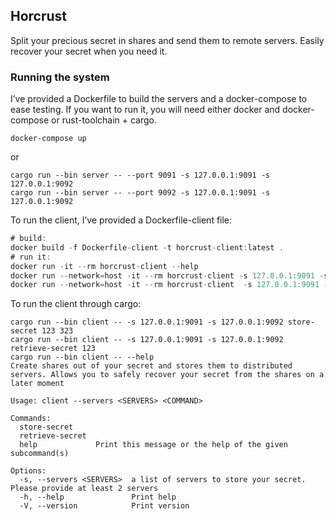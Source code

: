 ## Horcrust
Split your precious secret in shares and send them to remote servers. Easily recover your secret when you need it.


### Running the system

I’ve provided a Dockerfile to build the servers and a docker-compose to ease testing. If you want to run it, you will need either docker and docker-compose or rust-toolchain + cargo.

```
docker-compose up

```

or

```
cargo run --bin server -- --port 9091 -s 127.0.0.1:9091 -s 127.0.0.1:9092
cargo run --bin server -- --port 9092 -s 127.0.0.1:9091 -s 127.0.0.1:9092

```

To run the client, I’ve provided a Dockerfile-client file:

```jsx
# build:
docker build -f Dockerfile-client -t horcrust-client:latest .
# run it:
docker run -it --rm horcrust-client --help
docker run --network=host -it --rm horcrust-client -s 127.0.0.1:9091 -s 127.0.0.1:9092 store-secret 123 323
docker run --network=host -it --rm horcrust-client  -s 127.0.0.1:9091 -s 127.0.0.1:9092 retrieve-secret 123

```

To run the client through cargo:

```
cargo run --bin client -- -s 127.0.0.1:9091 -s 127.0.0.1:9092 store-secret 123 323
cargo run --bin client -- -s 127.0.0.1:9091 -s 127.0.0.1:9092 retrieve-secret 123
cargo run --bin client -- --help
Create shares out of your secret and stores them to distributed servers. Allows you to safely recover your secret from the shares on a later moment

Usage: client --servers <SERVERS> <COMMAND>

Commands:
  store-secret     
  retrieve-secret  
  help             Print this message or the help of the given subcommand(s)

Options:
  -s, --servers <SERVERS>  a list of servers to store your secret. Please provide at least 2 servers
  -h, --help               Print help
  -V, --version            Print version

```
